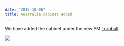 ```yaml
---
date: "2015-10-06"
title: Australia cabinet added
---
```


We have added the cabinet under the new PM [Turnball](http://www.parlgov.org/explore/aus/cabinet/2015-09-15/).

![](/images/parliament-scotland.jpg)
